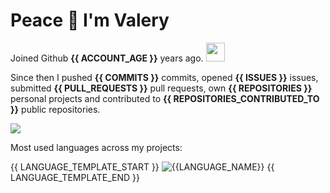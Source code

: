 # Peace 👋 I'm Valery

Joined Github **{{ ACCOUNT_AGE }}** years ago. <img src="https://media.giphy.com/media/VgCDAzcKvsR6OM0uWg/giphy.gif" width="30">

Since then I pushed **{{ COMMITS }}** commits, opened **{{ ISSUES }}** issues, submitted **{{ PULL_REQUESTS }}** pull requests, own **{{ REPOSITORIES }}** personal projects and contributed to **{{ REPOSITORIES_CONTRIBUTED_TO }}** public repositories.

![](https://komarev.com/ghpvc/?username=ValeryVerkhoturov&style=flat-square)

Most used languages across my projects:

{{ LANGUAGE_TEMPLATE_START }}
![{{LANGUAGE_NAME}}](https://img.shields.io/static/v1?style=plastic&label=%E2%A0%80&color=555&labelColor={{LANGUAGE_COLOR:uri}}&message={{LANGUAGE_NAME:uri}}%EF%B8%B1{{LANGUAGE_PERCENT:uri}}%25)
{{ LANGUAGE_TEMPLATE_END }}
